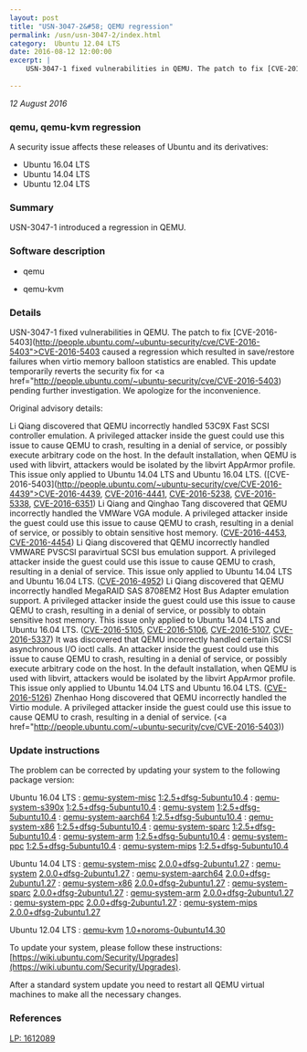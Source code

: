 ```yaml
---
layout: post
title: "USN-3047-2&#58; QEMU regression"
permalink: /usn/usn-3047-2/index.html
category:  Ubuntu 12.04 LTS
date: 2016-08-12 12:00:00
excerpt: |
    USN-3047-1 fixed vulnerabilities in QEMU. The patch to fix [CVE-2016-5403](http://people.ubuntu.com/~ubuntu-security/cve/CVE-2016-5403">CVE-2016-5403</a> caused a regression which resulted in save/restore failures when virtio memory balloon statistics are enabled. This update temporarily reverts the security fix for <a href="http://people.ubuntu.com/~ubuntu-security/cve/CVE-2016-5403) pending further investigation. We apologize for the inconvenience.
    
--- 
```

 
 

*12 August 2016*

### qemu, qemu-kvm regression

A security issue affects these releases of Ubuntu and its derivatives:

* Ubuntu 16.04 LTS
* Ubuntu 14.04 LTS
* Ubuntu 12.04 LTS

### Summary

USN-3047-1 introduced a regression in QEMU. 

### Software description

* qemu 

* qemu-kvm 

### Details

USN-3047-1 fixed vulnerabilities in QEMU. The patch to fix [CVE-2016-5403](http://people.ubuntu.com/~ubuntu-security/cve/CVE-2016-5403">CVE-2016-5403</a> caused a regression which resulted in save/restore failures when virtio memory balloon statistics are enabled. This update temporarily reverts the security fix for <a href="http://people.ubuntu.com/~ubuntu-security/cve/CVE-2016-5403) pending further investigation. We apologize for the inconvenience.

Original advisory details:

 Li Qiang discovered that QEMU incorrectly handled 53C9X Fast SCSI controller emulation. A privileged attacker inside the guest could use this issue to cause QEMU to crash, resulting in a denial of service, or possibly execute arbitrary code on the host. In the default installation, when QEMU is used with libvirt, attackers would be isolated by the libvirt AppArmor profile. This issue only applied to Ubuntu 14.04 LTS and Ubuntu 16.04 LTS. ([CVE-2016-5403](http://people.ubuntu.com/~ubuntu-security/cve/CVE-2016-4439">CVE-2016-4439</a>, <a href="http://people.ubuntu.com/~ubuntu-security/cve/CVE-2016-4441">CVE-2016-4441</a>, <a href="http://people.ubuntu.com/~ubuntu-security/cve/CVE-2016-5238">CVE-2016-5238</a>, <a href="http://people.ubuntu.com/~ubuntu-security/cve/CVE-2016-5338">CVE-2016-5338</a>, <a href="http://people.ubuntu.com/~ubuntu-security/cve/CVE-2016-6351">CVE-2016-6351</a>) Li Qiang and Qinghao Tang discovered that QEMU incorrectly handled the VMWare VGA module. A privileged attacker inside the guest could use this issue to cause QEMU to crash, resulting in a denial of service, or possibly to obtain sensitive host memory. (<a href="http://people.ubuntu.com/~ubuntu-security/cve/CVE-2016-4453">CVE-2016-4453</a>, <a href="http://people.ubuntu.com/~ubuntu-security/cve/CVE-2016-4454">CVE-2016-4454</a>) Li Qiang discovered that QEMU incorrectly handled VMWARE PVSCSI paravirtual SCSI bus emulation support. A privileged attacker inside the guest could use this issue to cause QEMU to crash, resulting in a denial of service. This issue only applied to Ubuntu 14.04 LTS and Ubuntu 16.04 LTS. (<a href="http://people.ubuntu.com/~ubuntu-security/cve/CVE-2016-4952">CVE-2016-4952</a>) Li Qiang discovered that QEMU incorrectly handled MegaRAID SAS 8708EM2 Host Bus Adapter emulation support. A privileged attacker inside the guest could use this issue to cause QEMU to crash, resulting in a denial of service, or possibly to obtain sensitive host memory. This issue only applied to Ubuntu 14.04 LTS and Ubuntu 16.04 LTS. (<a href="http://people.ubuntu.com/~ubuntu-security/cve/CVE-2016-5105">CVE-2016-5105</a>, <a href="http://people.ubuntu.com/~ubuntu-security/cve/CVE-2016-5106">CVE-2016-5106</a>, <a href="http://people.ubuntu.com/~ubuntu-security/cve/CVE-2016-5107">CVE-2016-5107</a>, <a href="http://people.ubuntu.com/~ubuntu-security/cve/CVE-2016-5337">CVE-2016-5337</a>) It was discovered that QEMU incorrectly handled certain iSCSI asynchronous I/O ioctl calls. An attacker inside the guest could use this issue to cause QEMU to crash, resulting in a denial of service, or possibly execute arbitrary code on the host. In the default installation, when QEMU is used with libvirt, attackers would be isolated by the libvirt AppArmor profile. This issue only applied to Ubuntu 14.04 LTS and Ubuntu 16.04 LTS. (<a href="http://people.ubuntu.com/~ubuntu-security/cve/CVE-2016-5126">CVE-2016-5126</a>) Zhenhao Hong discovered that QEMU incorrectly handled the Virtio module. A privileged attacker inside the guest could use this issue to cause QEMU to crash, resulting in a denial of service. (<a href="http://people.ubuntu.com/~ubuntu-security/cve/CVE-2016-5403)) 

### Update instructions

The problem can be corrected by updating your system to the following package version:

Ubuntu 16.04 LTS
 : [qemu-system-misc](https://launchpad.net/ubuntu/+source/qemu) <span> [1:2.5+dfsg-5ubuntu10.4](https://launchpad.net/ubuntu/+source/qemu/1:2.5+dfsg-5ubuntu10.4) </span> 
 : [qemu-system-s390x](https://launchpad.net/ubuntu/+source/qemu) <span> [1:2.5+dfsg-5ubuntu10.4](https://launchpad.net/ubuntu/+source/qemu/1:2.5+dfsg-5ubuntu10.4) </span> 
 : [qemu-system](https://launchpad.net/ubuntu/+source/qemu) <span> [1:2.5+dfsg-5ubuntu10.4](https://launchpad.net/ubuntu/+source/qemu/1:2.5+dfsg-5ubuntu10.4) </span> 
 : [qemu-system-aarch64](https://launchpad.net/ubuntu/+source/qemu) <span> [1:2.5+dfsg-5ubuntu10.4](https://launchpad.net/ubuntu/+source/qemu/1:2.5+dfsg-5ubuntu10.4) </span> 
 : [qemu-system-x86](https://launchpad.net/ubuntu/+source/qemu) <span> [1:2.5+dfsg-5ubuntu10.4](https://launchpad.net/ubuntu/+source/qemu/1:2.5+dfsg-5ubuntu10.4) </span> 
 : [qemu-system-sparc](https://launchpad.net/ubuntu/+source/qemu) <span> [1:2.5+dfsg-5ubuntu10.4](https://launchpad.net/ubuntu/+source/qemu/1:2.5+dfsg-5ubuntu10.4) </span> 
 : [qemu-system-arm](https://launchpad.net/ubuntu/+source/qemu) <span> [1:2.5+dfsg-5ubuntu10.4](https://launchpad.net/ubuntu/+source/qemu/1:2.5+dfsg-5ubuntu10.4) </span> 
 : [qemu-system-ppc](https://launchpad.net/ubuntu/+source/qemu) <span> [1:2.5+dfsg-5ubuntu10.4](https://launchpad.net/ubuntu/+source/qemu/1:2.5+dfsg-5ubuntu10.4) </span> 
 : [qemu-system-mips](https://launchpad.net/ubuntu/+source/qemu) <span> [1:2.5+dfsg-5ubuntu10.4](https://launchpad.net/ubuntu/+source/qemu/1:2.5+dfsg-5ubuntu10.4) </span> 

Ubuntu 14.04 LTS
 : [qemu-system-misc](https://launchpad.net/ubuntu/+source/qemu) <span> [2.0.0+dfsg-2ubuntu1.27](https://launchpad.net/ubuntu/+source/qemu/2.0.0+dfsg-2ubuntu1.27) </span> 
 : [qemu-system](https://launchpad.net/ubuntu/+source/qemu) <span> [2.0.0+dfsg-2ubuntu1.27](https://launchpad.net/ubuntu/+source/qemu/2.0.0+dfsg-2ubuntu1.27) </span> 
 : [qemu-system-aarch64](https://launchpad.net/ubuntu/+source/qemu) <span> [2.0.0+dfsg-2ubuntu1.27](https://launchpad.net/ubuntu/+source/qemu/2.0.0+dfsg-2ubuntu1.27) </span> 
 : [qemu-system-x86](https://launchpad.net/ubuntu/+source/qemu) <span> [2.0.0+dfsg-2ubuntu1.27](https://launchpad.net/ubuntu/+source/qemu/2.0.0+dfsg-2ubuntu1.27) </span> 
 : [qemu-system-sparc](https://launchpad.net/ubuntu/+source/qemu) <span> [2.0.0+dfsg-2ubuntu1.27](https://launchpad.net/ubuntu/+source/qemu/2.0.0+dfsg-2ubuntu1.27) </span> 
 : [qemu-system-arm](https://launchpad.net/ubuntu/+source/qemu) <span> [2.0.0+dfsg-2ubuntu1.27](https://launchpad.net/ubuntu/+source/qemu/2.0.0+dfsg-2ubuntu1.27) </span> 
 : [qemu-system-ppc](https://launchpad.net/ubuntu/+source/qemu) <span> [2.0.0+dfsg-2ubuntu1.27](https://launchpad.net/ubuntu/+source/qemu/2.0.0+dfsg-2ubuntu1.27) </span> 
 : [qemu-system-mips](https://launchpad.net/ubuntu/+source/qemu) <span> [2.0.0+dfsg-2ubuntu1.27](https://launchpad.net/ubuntu/+source/qemu/2.0.0+dfsg-2ubuntu1.27) </span> 

Ubuntu 12.04 LTS
 : [qemu-kvm](https://launchpad.net/ubuntu/+source/qemu-kvm) <span> [1.0+noroms-0ubuntu14.30](https://launchpad.net/ubuntu/+source/qemu-kvm/1.0+noroms-0ubuntu14.30) </span> 

To update your system, please follow these instructions: [https://wiki.ubuntu.com/Security/Upgrades](https://wiki.ubuntu.com/Security/Upgrades).

After a standard system update you need to restart all QEMU virtual machines to make all the necessary changes. 

### References

 
 [LP: 1612089](https://launchpad.net/bugs/1612089)
 

